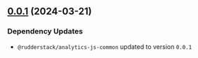 ## [0.0.1](https://github.com/rudderlabs/rudder-sdk-js/compare/@rudderstack/analytics-js-plugins@3.0.0-beta.21...@rudderstack/analytics-js-plugins@0.0.1) (2024-03-21)

### Dependency Updates

* `@rudderstack/analytics-js-common` updated to version `0.0.1`
